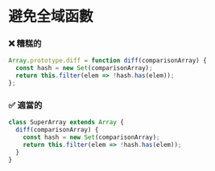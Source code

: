 # 避免全域函數

<h3 class="awful">❌ 糟糕的</h3>

```javascript
Array.prototype.diff = function diff(comparisonArray) {
  const hash = new Set(comparisonArray);
  return this.filter(elem => !hash.has(elem));
};
```

<v-click>
  <h3 class="adequate">✅ 適當的</h3>

  ```javascript
  class SuperArray extends Array {
    diff(comparisonArray) {
      const hash = new Set(comparisonArray);
      return this.filter(elem => !hash.has(elem));
    }
  }
  ```
</v-click>